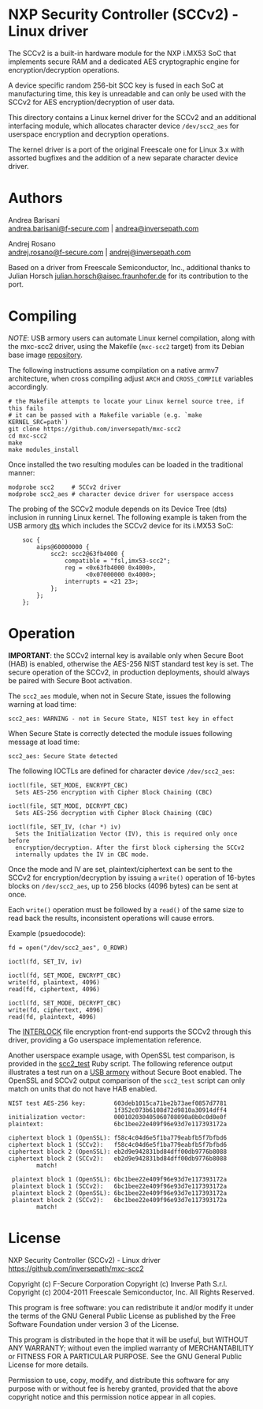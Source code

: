 NXP Security Controller (SCCv2) - Linux driver
==============================================

The SCCv2 is a built-in hardware module for the NXP i.MX53 SoC that implements
secure RAM and a dedicated AES cryptographic engine for encryption/decryption
operations.

A device specific random 256-bit SCC key is fused in each SoC at manufacturing
time, this key is unreadable and can only be used with the SCCv2 for AES
encryption/decryption of user data.

This directory contains a Linux kernel driver for the SCCv2 and an additional
interfacing module, which allocates character device `/dev/scc2_aes` for
userspace encryption and decryption operations.

The kernel driver is a port of the original Freescale one for Linux 3.x with
assorted bugfixes and the addition of a new separate character device driver.

Authors
=======

Andrea Barisani  
andrea.barisani@f-secure.com | andrea@inversepath.com  

Andrej Rosano  
andrej.rosano@f-secure.com   | andrej@inversepath.com  

Based on a driver from Freescale Semiconductor, Inc., additional thanks to
Julian Horsch <julian.horsch@aisec.fraunhofer.de> for its contribution to the
port.

Compiling
=========

*NOTE*: USB armory users can automate Linux kernel compilation, along with the
mxc-scc2 driver, using the Makefile (`mxc-scc2` target) from its Debian base image
[repository](https://github.com/inversepath/usbarmory-debian-base_image).

The following instructions assume compilation on a native armv7 architecture,
when cross compiling adjust `ARCH` and `CROSS_COMPILE` variables accordingly.

```
# the Makefile attempts to locate your Linux kernel source tree, if this fails
# it can be passed with a Makefile variable (e.g. `make KERNEL_SRC=path`)
git clone https://github.com/inversepath/mxc-scc2
cd mxc-scc2
make
make modules_install
```

Once installed the two resulting modules can be loaded in the traditional
manner:

```
modprobe scc2     # SCCv2 driver
modprobe scc2_aes # character device driver for userspace access
```

The probing of the SCCv2 module depends on its Device Tree (dts) inclusion in
running Linux kernel. The following example is taken from the USB armory
[dts](https://github.com/inversepath/usbarmory/blob/master/software/kernel_conf/mark-one/imx53-usbarmory-scc2.dts)
which includes the SCCv2 device for its i.MX53 SoC:

```
	soc {
		aips@60000000 {
			scc2: scc2@63fb4000 {
				compatible = "fsl,imx53-scc2";
				reg = <0x63fb4000 0x4000>,
				      <0x07000000 0x4000>;
				interrupts = <21 23>;
			};
		};
	};
```

Operation
=========

**IMPORTANT**: the SCCv2 internal key is available only when Secure Boot (HAB)
is enabled, otherwise the AES-256 NIST standard test key is set. The secure
operation of the SCCv2, in production deployments, should always be paired with
Secure Boot activation.

The `scc2_aes` module, when not in Secure State, issues the following warning
at load time:

```
scc2_aes: WARNING - not in Secure State, NIST test key in effect
```

When Secure State is correctly detected the module issues following message at
load time:

```
scc2_aes: Secure State detected
```


The following IOCTLs are defined for character device `/dev/scc2_aes`:

```
ioctl(file, SET_MODE, ENCRYPT_CBC)
  Sets AES-256 encryption with Cipher Block Chaining (CBC)

ioctl(file, SET_MODE, DECRYPT_CBC)
  Sets AES-256 decryption with Cipher Block Chaining (CBC)

ioctl(file, SET_IV, (char *) iv)
  Sets the Initialization Vector (IV), this is required only once before
  encryption/decryption. After the first block ciphersing the SCCv2
  internally updates the IV in CBC mode.
```

Once the mode and IV are set, plaintext/ciphertext can be sent to the SCCv2 for
encryption/decryption by issuing a `write()` operation of 16-bytes blocks on
`/dev/scc2_aes`, up to 256 blocks (4096 bytes) can be sent at once.

Each `write()` operation must be followed by a `read()` of the same size to
read back the results, inconsistent operations will cause errors.

Example (psuedocode):
```
fd = open("/dev/scc2_aes", O_RDWR)

ioctl(fd, SET_IV, iv)

ioctl(fd, SET_MODE, ENCRYPT_CBC)
write(fd, plaintext, 4096)
read(fd, ciphertext, 4096)

ioctl(fd, SET_MODE, DECRYPT_CBC)
write(fd, ciphertext, 4096)
read(fd, plaintext, 4096)
```

The [INTERLOCK](https://github.com/inversepath/interlock) file encryption
front-end supports the SCCv2 through this driver, providing a Go userspace
implementation reference.

Another userspace example usage, with OpenSSL test comparison, is provided in
the [scc2_test](https://github.com/inversepath/mxc-scc2/blob/master/scc2_test)
Ruby script. The following reference output illustrates a test run on a
[USB armory](https://inversepath.com/usbarmory) without Secure Boot enabled.
The OpenSSL and SCCv2 output comparison of the `scc2_test` script can only
match on units that do not have HAB enabled.

```
NIST test AES-256 key:        603deb1015ca71be2b73aef0857d7781
                              1f352c073b6108d72d9810a30914dff4
initialization vector:        000102030405060708090a0b0c0d0e0f
plaintext:                    6bc1bee22e409f96e93d7e117393172a

ciphertext block 1 (OpenSSL): f58c4c04d6e5f1ba779eabfb5f7bfbd6
ciphertext block 1 (SCCv2):   f58c4c04d6e5f1ba779eabfb5f7bfbd6
ciphertext block 2 (OpenSSL): eb2d9e942831bd84dff00db9776b8088
ciphertext block 2 (SCCv2):   eb2d9e942831bd84dff00db9776b8088
        match!

 plaintext block 1 (OpenSSL): 6bc1bee22e409f96e93d7e117393172a
 plaintext block 1 (SCCv2):   6bc1bee22e409f96e93d7e117393172a
 plaintext block 2 (OpenSSL): 6bc1bee22e409f96e93d7e117393172a
 plaintext block 2 (SCCv2):   6bc1bee22e409f96e93d7e117393172a
        match!
```

License
=======

NXP Security Controller (SCCv2) - Linux driver
https://github.com/inversepath/mxc-scc2

Copyright (c) F-Secure Corporation
Copyright (c) Inverse Path S.r.l.
Copyright (c) 2004-2011 Freescale Semiconductor, Inc. All Rights Reserved.

This program is free software: you can redistribute it and/or modify it under
the terms of the GNU General Public License as published by the Free Software
Foundation under version 3 of the License.

This program is distributed in the hope that it will be useful, but WITHOUT ANY
WARRANTY; without even the implied warranty of MERCHANTABILITY or FITNESS FOR A
PARTICULAR PURPOSE. See the GNU General Public License for more details.

Permission to use, copy, modify, and distribute this software for any purpose
with or without fee is hereby granted, provided that the above copyright notice
and this permission notice appear in all copies.
